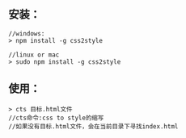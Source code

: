 <h2>安装：</h2>

```shell
//windows:
> npm install -g css2style

//linux or mac
> sudo npm install -g css2style

```

<h2>使用：</h2>

```shell
> cts 目标.html文件
//cts命令:css to style的缩写
//如果没有目标.html文件，会在当前目录下寻找index.html
```